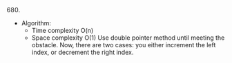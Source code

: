 680.

- Algorithm:
  - Time complexity O(n)
  - Space complexity O(1)
    Use double pointer method until meeting the obstacle. Now, there are two cases: you either increment the left index, or decrement the right index.
